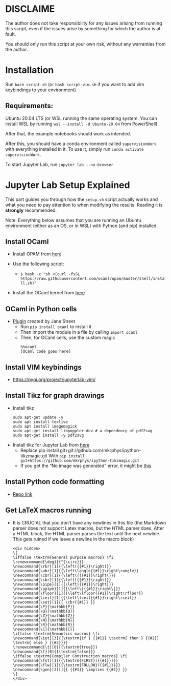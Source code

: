 # DISCLAIME
The author does not take responsibility for any issues arising from running this script, even if the issues arise by something for which the author is at fault.

You should only run this script at your own risk, without any warranties from the author.

# Installation
Run `bash script.sh` (or `bash script-vim.sh` if you want to add vim keybindings to your environment)

## Requirements: 
Ubuntu 20.04 LTS (or WSL running the same operating system. You can install WSL by running `wsl --install -d Ubuntu-20.04` from PowerShell)

After that, the example notebooks should work as intended.

After this, you should have a conda environment called `supervisionWork` with everything installed in it.
To use it, simply run `conda activate supervisionWork`.

To start Jupyter Lab, run `jupyter lab --no-browser`

# Jupyter Lab Setup Explained
This part guides you through how the `setup.sh` script actually works and what you need to pay attention to when modifying the results. Reading it is **strongly** recommended.


Note:
Everything below assumes that you are running an Ubuntu environment (either as an OS, or in WSL) with Python (and pip) installed.


## Install OCaml
- Install OPAM from [here](https://opam.ocaml.org/doc/Install.html)
- Use the following script:
	- `$ bash -c "sh <(curl -fsSL https://raw.githubusercontent.com/ocaml/opam/master/shell/install.sh)"`

- Install the OCaml kernel from [here](https://akabe.github.io/ocaml-jupyter/)
## OCaml in Python cells
- [Plugin](https://blog.janestreet.com/using-python-and-ocaml-in-the-same-jupyter-notebook/) created by Jane Street
	- Run `pip install ocaml` to install it
	- Then import the module in a file by calling `import ocaml`
	- Then, for OCaml cells, use the custom magic
		```
		%%ocaml
		[OCaml code goes here]
		```

## Install VIM keybindings
- https://pypi.org/project/jupyterlab-vim/ 

## Install Tikz for graph drawings
- Install tikz
	```
	sudo apt-get update -y
	sudo apt install texlive
	sudo apt install imagemagick
	sudo apt-get install libpoppler-dev # a dependency of pdf2svg
	sudo apt-get install -y pdf2svg
	```
- Install tikz for Jupyter Lab from [here](https://github.com/mkrphys/ipython-tikzmagic)
	- Replace pip install git+git://github.com/mkrphys/ipython-tikzmagic.git
	With `pip install git+https://github.com/mkrphys/ipython-tikzmagic.git`
	- If you get the “No image was generated” error, it might be [this](https://github.com/mkrphys/ipython-tikzmagic/issues/18)

## Install Python code formatting
- [Repo link](https://github.com/ryantam626/jupyterlab_code_formatter)

## Get LaTeX macros running
- It is CRUCIAL that you don’t have any newlines in this file (the Markdown parser does not support Latex macros, but the HTML parser does. After a HTML block, the HTML parser parses the text until the next newline. This gets ruined if we leave a newline in the macro block)
	```
	<div hidden>
	\[
	\iffalse \textrm{General purpose macros} \fi
	\renewcommand{\deg}{{^{\circ}}}
	\newcommand{\rbr}[1]{{\left({{#1}}\right)}}
	\newcommand{\abr}[1]{{\left\langle{{#1}}\right\rangle}}
	\newcommand{\cbr}[1]{{\left\{{{#1}}\right\}}}
	\newcommand{\sbr}[1]{{\left[{{#1}}\right]}}
	\newcommand{\pipe}[1]{{\left|{{#1}}\right|}}
	\newcommand{\ppipe}[1]{{\left\|{{#1}}\right\|}}
	\newcommand{\floor}[1]{{\left\lfloor{{#1}}\right\rfloor}}
	\newcommand{\ceil}[1]{{\left\lceil{{#1}}\right\rceil}}
	\newcommand{\set}[1]{{ \cbr{{#1}} }}
	\newcommand{\P}{\mathbb{P}}
	\newcommand{\Q}{\mathbb{Q}}
	\newcommand{\Z}{\mathbb{Z}}
	\newcommand{\N}{\mathbb{N}}
	\newcommand{\R}{\mathbb{R}}
	\newcommand{\C}{\mathbb{C}}
	\iffalse \textrm{Semantics macros} \fi
	\newcommand{\iet}[3]{{\textrm{if } {{#1}} \textrm{ then } {{#2}} \textrm{ else } {{#3}}}}
	\renewcommand{\t}[0]{{\textrm{true}}}
	\newcommand{\f}[0]{{\textrm{false}}}
	\iffalse \textrm{Compiler Construction macros} \fi
	\newcommand{\fst}[1]{{\textrm{FIRST}({{#1}})}}
	\newcommand{\flw}[1]{{\textrm{FOLLOW}({{#1}})}}
	\newcommand{\gen}[2][]{{ {{#1}} \implies {{#2}} }} 
	\]
	</div>
	```
